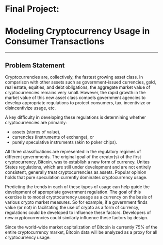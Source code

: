 # **Final Project:**
# **Modeling Cryptocurrency Usage in Consumer Transactions**
***

## **Problem Statement**
Cryptocurrencies are, collectively, the fastest growing asset class. In comparison with other assets such as government-issued currencies, gold, real estate, equities, and debt obligations, the aggregate market value of cryptocurrencies remains very small. However, the rapid growth in the market value of this new asset class compels government agencies to develop appropriate regulations to protect consumers, tax, incentivize or disincentivize usage, etc.

A key difficulty in developing these regulations is determining whether cryptocurrencies are primarily:

* assets (stores of value), 
* currencies (instruments of exchange), or 
* purely speculative instruments (akin to poker chips). 

All three classifications are represented in the regulatory regimes of different governments. The original goal of the creator(s) of the first cryptocurrency, Bitcoin, was to establish a new form of currency. Unites States regulations, which are still under development and are not entirely consistent, generally treat cryptocurrencies as assets. Popular opinion holds that pure speculation currently dominates cryptocurrency usage.

Predicting the trends in each of these types of usage can help guide the development of appropriate government regulation. The goal of this exercise is to model cryptocurrency useage as a currency on the basis of various crypto market measures. So for example, if a government finds value (or not) in facilitating the use of crypto as a form of currency, regulations could be developed to influence these factors. Developers of new cryptocurrencies could similarly influence these factors by design.

Since the world-wide market capitalization of Bitcoin is currently 75% of the entire cryptocurrency market, Bitcoin data will be analyzed as a proxy for all cryptocurrency usage.
